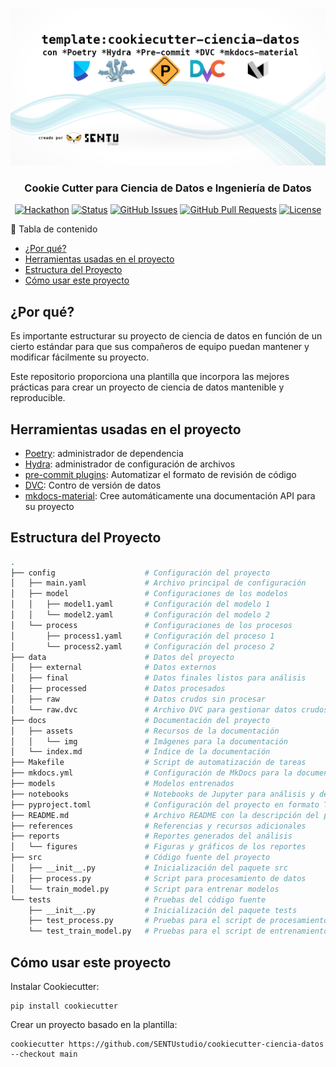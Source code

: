 <p align="center">
  <a href="" rel="noopener">
 <img src="docs/assets/img/repository-open-graph-template.png" alt="Project logo"></a>
</p>
<h3 align="center">Cookie Cutter para Ciencia de Datos e Ingeniería de Datos</h3>

<div align="center">

[![Hackathon](https://img.shields.io/badge/cookie_cutter_ciencia_datos-web-orange.svg)](https://sentustudio.github.io/)
[![Status](https://img.shields.io/badge/status-active-success.svg)]()
[![GitHub Issues](https://img.shields.io/github/issues/SENTUstudio/cookiecutter-ciencia-datos.svg)](https://github.com/SENTUstudio/cookiecutter-ciencia-datos/issues)
[![GitHub Pull Requests](https://img.shields.io/github/issues-pr/SENTUstudio/cookiecutter-ciencia-datos.svg)](https://github.com/SENTUstudio/cookiecutter-ciencia-datos/pulls)
[![License](https://img.shields.io/github/license/SENTUstudio/cookiecutter-ciencia-datos.svg)](LICENSE.md)

</div>

📝 Tabla de contenido

- [¿Por qué?](#por-qué)
- [Herramientas usadas en el proyecto](#herramientas-usadas-en-el-proyecto)
- [Estructura del Proyecto](#estructura-del-proyecto)
- [Cómo usar este proyecto](#cómo-usar-este-proyecto)

## ¿Por qué?

Es importante estructurar su proyecto de ciencia de datos en función de un cierto estándar para que sus compañeros de equipo puedan mantener y modificar fácilmente su proyecto.

Este repositorio proporciona una plantilla que incorpora las mejores prácticas para crear un proyecto de ciencia de datos mantenible y reproducible.


## Herramientas usadas en el proyecto
* [Poetry](https://python-poetry.org/): administrador de dependencia
* [Hydra](https://hydra.cc/): administrador de configuración de archivos
* [pre-commit plugins](https://pre-commit.com/): Automatizar el formato de revisión de código
* [DVC](https://dvc.org/): Contro de versión de datos
* [mkdocs-material](https://squidfunk.github.io/mkdocs-material/): Cree automáticamente una documentación API para su proyecto

## Estructura del Proyecto

```bash
.
├── config                    # Configuración del proyecto
│   ├── main.yaml             # Archivo principal de configuración
│   ├── model                 # Configuraciones de los modelos
│   │   ├── model1.yaml       # Configuración del modelo 1
│   │   └── model2.yaml       # Configuración del modelo 2
│   └── process               # Configuraciones de los procesos
│       ├── process1.yaml     # Configuración del proceso 1
│       └── process2.yaml     # Configuración del proceso 2
├── data                      # Datos del proyecto
│   ├── external              # Datos externos
│   ├── final                 # Datos finales listos para análisis
│   ├── processed             # Datos procesados
│   ├── raw                   # Datos crudos sin procesar
│   └── raw.dvc               # Archivo DVC para gestionar datos crudos
├── docs                      # Documentación del proyecto
│   ├── assets                # Recursos de la documentación
│   │   └── img               # Imágenes para la documentación
│   └── index.md              # Índice de la documentación
├── Makefile                  # Script de automatización de tareas
├── mkdocs.yml                # Configuración de MkDocs para la documentación
├── models                    # Modelos entrenados
├── notebooks                 # Notebooks de Jupyter para análisis y desarrollo
├── pyproject.toml            # Configuración del proyecto en formato TOML
├── README.md                 # Archivo README con la descripción del proyecto
├── references                # Referencias y recursos adicionales
├── reports                   # Reportes generados del análisis
│   └── figures               # Figuras y gráficos de los reportes
├── src                       # Código fuente del proyecto
│   ├── __init__.py           # Inicialización del paquete src
│   ├── process.py            # Script para procesamiento de datos
│   └── train_model.py        # Script para entrenar modelos
└── tests                     # Pruebas del código fuente
    ├── __init__.py           # Inicialización del paquete tests
    ├── test_process.py       # Pruebas para el script de procesamiento
    └── test_train_model.py   # Pruebas para el script de entrenamiento de modelos

```

## Cómo usar este proyecto

Instalar Cookiecutter:

```shell
pip install cookiecutter
```

Crear un proyecto basado en la plantilla:

```shell
cookiecutter https://github.com/SENTUstudio/cookiecutter-ciencia-datos --checkout main
```
